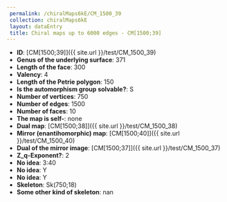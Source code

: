 ```yaml
--- 
 permalink: /chiralMaps6kE/CM_1500_39 
 collection: chiralMaps6kE
 layout: dataEntry
 title: Chiral maps up to 6000 edges - CM[1500;39]
---
```


- **ID**: [CM[1500;39]]({{ site.url }}/test/CM_1500_39)
- **Genus of the underlying surface**: 371
- **Length of the face**: 300
- **Valency**: 4
- **Length of the Petrie polygon**: 150
- **Is the automorphism group solvable?**: S
- **Number of vertices**: 750
- **Number of edges**: 1500
- **Number of faces**: 10
- **The map is self-**: none
- **Dual map**: [CM[1500;38]]({{ site.url }}/test/CM_1500_38)
- **Mirror (enantihomorphic) map**: [CM[1500;40]]({{ site.url }}/test/CM_1500_40)
- **Dual of the mirror image**: [CM[1500;37]]({{ site.url }}/test/CM_1500_37)
- **Z_q-Exponent?**: 2
- **No idea**:  3:40
- **No idea**: Y
- **No idea**: Y
- **Skeleton**: Sk(750;18)
- **Some other kind of skeleton**: nan
